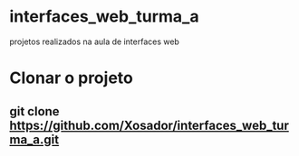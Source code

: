 # interfaces_web_turma_a
projetos realizados na aula de interfaces web


# Clonar o projeto

## git clone https://github.com/Xosador/interfaces_web_turma_a.git

